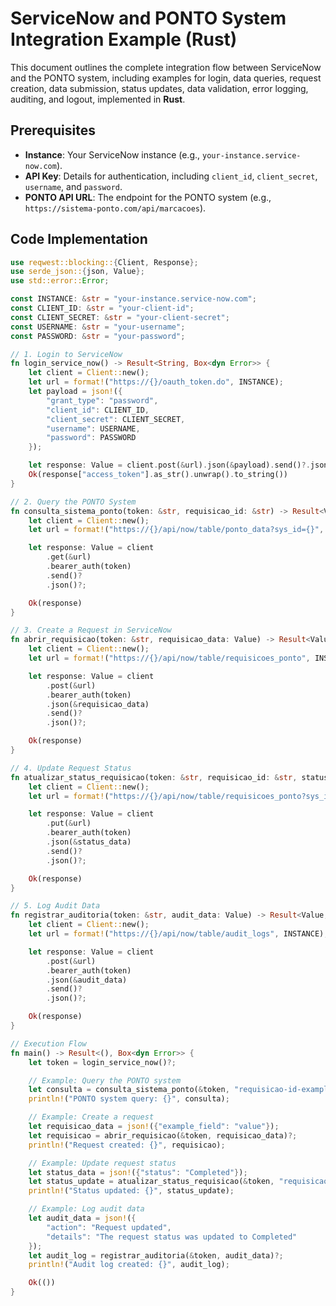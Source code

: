 # ServiceNow and PONTO System Integration Example (Rust)

This document outlines the complete integration flow between ServiceNow and the PONTO system, including examples for login, data queries, request creation, data submission, status updates, data validation, error logging, auditing, and logout, implemented in **Rust**.

## Prerequisites
- **Instance**: Your ServiceNow instance (e.g., `your-instance.service-now.com`).
- **API Key**: Details for authentication, including `client_id`, `client_secret`, `username`, and `password`.
- **PONTO API URL**: The endpoint for the PONTO system (e.g., `https://sistema-ponto.com/api/marcacoes`).

## Code Implementation

```rust
use reqwest::blocking::{Client, Response};
use serde_json::{json, Value};
use std::error::Error;

const INSTANCE: &str = "your-instance.service-now.com";
const CLIENT_ID: &str = "your-client-id";
const CLIENT_SECRET: &str = "your-client-secret";
const USERNAME: &str = "your-username";
const PASSWORD: &str = "your-password";

// 1. Login to ServiceNow
fn login_service_now() -> Result<String, Box<dyn Error>> {
    let client = Client::new();
    let url = format!("https://{}/oauth_token.do", INSTANCE);
    let payload = json!({
        "grant_type": "password",
        "client_id": CLIENT_ID,
        "client_secret": CLIENT_SECRET,
        "username": USERNAME,
        "password": PASSWORD
    });

    let response: Value = client.post(&url).json(&payload).send()?.json()?;
    Ok(response["access_token"].as_str().unwrap().to_string())
}

// 2. Query the PONTO System
fn consulta_sistema_ponto(token: &str, requisicao_id: &str) -> Result<Value, Box<dyn Error>> {
    let client = Client::new();
    let url = format!("https://{}/api/now/table/ponto_data?sys_id={}", INSTANCE, requisicao_id);

    let response: Value = client
        .get(&url)
        .bearer_auth(token)
        .send()?
        .json()?;

    Ok(response)
}

// 3. Create a Request in ServiceNow
fn abrir_requisicao(token: &str, requisicao_data: Value) -> Result<Value, Box<dyn Error>> {
    let client = Client::new();
    let url = format!("https://{}/api/now/table/requisicoes_ponto", INSTANCE);

    let response: Value = client
        .post(&url)
        .bearer_auth(token)
        .json(&requisicao_data)
        .send()?
        .json()?;

    Ok(response)
}

// 4. Update Request Status
fn atualizar_status_requisicao(token: &str, requisicao_id: &str, status_data: Value) -> Result<Value, Box<dyn Error>> {
    let client = Client::new();
    let url = format!("https://{}/api/now/table/requisicoes_ponto?sys_id={}", INSTANCE, requisicao_id);

    let response: Value = client
        .put(&url)
        .bearer_auth(token)
        .json(&status_data)
        .send()?
        .json()?;

    Ok(response)
}

// 5. Log Audit Data
fn registrar_auditoria(token: &str, audit_data: Value) -> Result<Value, Box<dyn Error>> {
    let client = Client::new();
    let url = format!("https://{}/api/now/table/audit_logs", INSTANCE);

    let response: Value = client
        .post(&url)
        .bearer_auth(token)
        .json(&audit_data)
        .send()?
        .json()?;

    Ok(response)
}

// Execution Flow
fn main() -> Result<(), Box<dyn Error>> {
    let token = login_service_now()?;

    // Example: Query the PONTO system
    let consulta = consulta_sistema_ponto(&token, "requisicao-id-example")?;
    println!("PONTO system query: {}", consulta);

    // Example: Create a request
    let requisicao_data = json!({"example_field": "value"});
    let requisicao = abrir_requisicao(&token, requisicao_data)?;
    println!("Request created: {}", requisicao);

    // Example: Update request status
    let status_data = json!({"status": "Completed"});
    let status_update = atualizar_status_requisicao(&token, "requisicao-id-example", status_data)?;
    println!("Status updated: {}", status_update);

    // Example: Log audit data
    let audit_data = json!({
        "action": "Request updated",
        "details": "The request status was updated to Completed"
    });
    let audit_log = registrar_auditoria(&token, audit_data)?;
    println!("Audit log created: {}", audit_log);

    Ok(())
}
```
